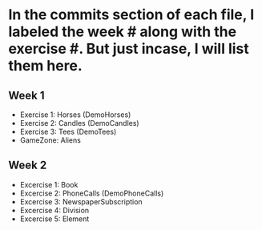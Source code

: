 # In the commits section of each file, I labeled the week # along with the exercise #. But just incase, I will list them here.

## Week 1
  - Exercise 1: Horses (DemoHorses)
  - Exercise 2: Candles (DemoCandles)
  - Exercise 3: Tees (DemoTees)
  - GameZone: Aliens

## Week 2
  - Excercise 1: Book
  - Excercise 2: PhoneCalls (DemoPhoneCalls)
  - Excercise 3: NewspaperSubscription
  - Excercise 4: Division
  - Excercise 5: Element
